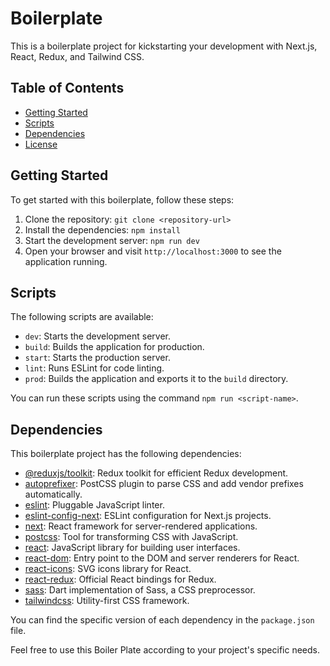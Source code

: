 
# Boilerplate

This is a boilerplate project for kickstarting your development with Next.js, React, Redux, and Tailwind CSS.

## Table of Contents

- [Getting Started](#getting-started)
- [Scripts](#scripts)
- [Dependencies](#dependencies)
- [License](#license)

## Getting Started

To get started with this boilerplate, follow these steps:

1. Clone the repository: `git clone <repository-url>`
2. Install the dependencies: `npm install`
3. Start the development server: `npm run dev`
4. Open your browser and visit `http://localhost:3000` to see the application running.

## Scripts

The following scripts are available:

- `dev`: Starts the development server.
- `build`: Builds the application for production.
- `start`: Starts the production server.
- `lint`: Runs ESLint for code linting.
- `prod`: Builds the application and exports it to the `build` directory.

You can run these scripts using the command `npm run <script-name>`.

## Dependencies

This boilerplate project has the following dependencies:

- [@reduxjs/toolkit](https://github.com/reduxjs/redux-toolkit): Redux toolkit for efficient Redux development.
- [autoprefixer](https://github.com/postcss/autoprefixer): PostCSS plugin to parse CSS and add vendor prefixes automatically.
- [eslint](https://github.com/eslint/eslint): Pluggable JavaScript linter.
- [eslint-config-next](https://github.com/vercel/next.js/tree/canary/packages/eslint-config-next): ESLint configuration for Next.js projects.
- [next](https://github.com/vercel/next.js): React framework for server-rendered applications.
- [postcss](https://github.com/postcss/postcss): Tool for transforming CSS with JavaScript.
- [react](https://github.com/facebook/react): JavaScript library for building user interfaces.
- [react-dom](https://github.com/facebook/react): Entry point to the DOM and server renderers for React.
- [react-icons](https://github.com/react-icons/react-icons): SVG icons library for React.
- [react-redux](https://github.com/reduxjs/react-redux): Official React bindings for Redux.
- [sass](https://github.com/sass/dart-sass): Dart implementation of Sass, a CSS preprocessor.
- [tailwindcss](https://github.com/tailwindlabs/tailwindcss): Utility-first CSS framework.

You can find the specific version of each dependency in the `package.json` file.

Feel free to use this Boiler Plate according to your project's specific needs.
